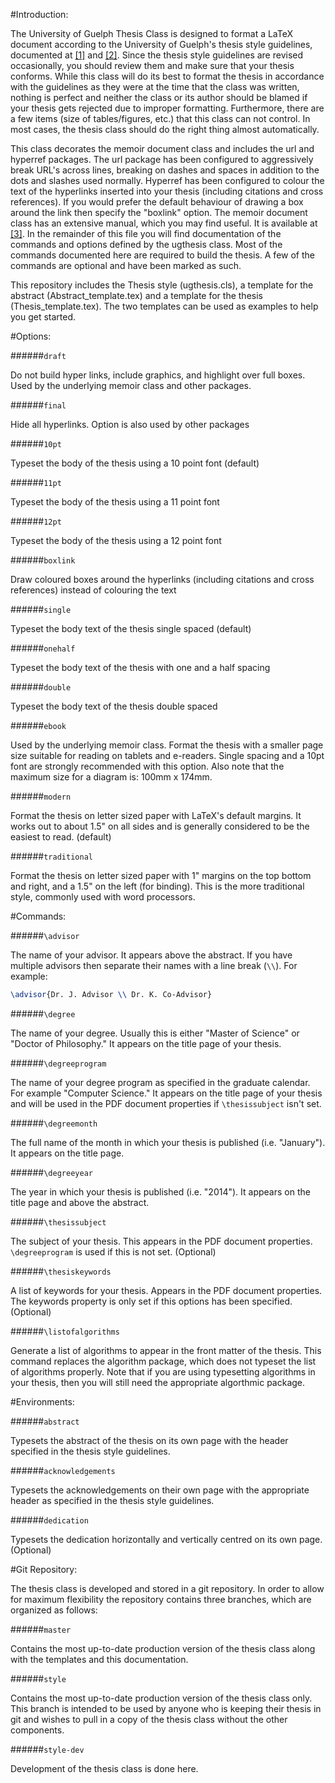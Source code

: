 #Introduction:

The University of Guelph Thesis Class is designed to format a LaTeX document
according to the University of Guelph's thesis style guidelines, documented
at [[1]](https://www.uoguelph.ca/graduatestudies/thesis/general-format) and
[[2]](https://www.uoguelph.ca/graduatestudies/thesis/arrangement).  Since the
thesis style guidelines are revised occasionally, you should review them and
make sure that your thesis conforms.  While this class will do its best to
format the thesis in accordance with the guidelines as they were at the time
that the class was written, nothing is perfect and neither the class or its
author should be blamed if your thesis gets rejected due to improper
formatting.  Furthermore, there are a few items (size of tables/figures, etc.)
that this class can not control.  In most cases, the thesis class should do the
right thing almost automatically.

This class decorates the memoir document class and includes the url and
hyperref packages.  The url package has been configured to aggressively break
URL's across lines, breaking on dashes and spaces in addition to the dots and
slashes used normally.  Hyperref has been configured to colour the text of the
hyperlinks inserted into your thesis (including citations and cross
references).  If you would prefer the default behaviour of drawing a box
around the link then specify the "boxlink" option.  The memoir document class
has an extensive manual, which you may find useful.  It is available at
[[3]](http://mirrors.ctan.org/macros/latex/contrib/memoir/memman.pdf). In the
remainder of this file you will find documentation of the commands and options
defined by the ugthesis class.  Most of the commands documented here are
required to build the thesis.  A few of the commands are optional and have been
marked as such.

This repository includes the Thesis style (ugthesis.cls), a template for the
abstract (Abstract_template.tex) and a template for the thesis
(Thesis_template.tex).  The two templates can be used as examples to help you
get started.

#Options:

######`draft`

Do not build hyper links, include graphics, and highlight over full boxes.
Used by the underlying memoir class and other packages.

######`final`

Hide all hyperlinks.  Option is also used by other packages

######`10pt`

Typeset the body of the thesis using a 10 point font (default)

######`11pt`

Typeset the body of the thesis using a 11 point font

######`12pt`

Typeset the body of the thesis using a 12 point font

######`boxlink`

Draw coloured boxes around the hyperlinks (including citations and cross
references) instead of colouring the text

######`single`

Typeset the body text of the thesis single spaced (default)

######`onehalf`

Typeset the body text of the thesis with one and a half spacing

######`double`

Typeset the body text of the thesis double spaced

######`ebook`

Used by the underlying memoir class.  Format the thesis with a smaller page
size suitable for reading on tablets and e-readers.  Single spacing and a 10pt
font are strongly recommended with this option.  Also note that the maximum
size for a diagram is:  100mm x 174mm.

######`modern`

Format the thesis on letter sized paper with LaTeX's default margins.  It works
out to about 1.5" on all sides and is generally considered to be the easiest to
read. (default)

######`traditional`

Format the thesis on letter sized paper with 1" margins on the top bottom and
right, and a 1.5" on the left (for binding).  This is the more traditional
style, commonly used with word processors.

#Commands:

######`\advisor`

The name of your advisor.  It appears above the abstract.  If you have multiple
advisors then separate their names with a line break (`\\`).  For example:

```latex
\advisor{Dr. J. Advisor \\ Dr. K. Co-Advisor}
```

######`\degree`

The name of your degree.  Usually this is either "Master of Science" or "Doctor
of Philosophy."  It appears on the title page of your thesis.

######`\degreeprogram`

The name of your degree program as specified in the graduate calendar.  For
example "Computer Science."  It appears on the title page of your thesis and
will be used in the PDF document properties if `\thesissubject` isn't set.

######`\degreemonth`

The full name of the month in which your thesis is published (i.e. "January").
It appears on the title page.

######`\degreeyear`

The year in which your thesis is published (i.e. "2014").  It appears on the
title page and above the abstract.

######`\thesissubject`

The subject of your thesis.  This appears in the PDF document properties.
`\degreeprogram` is used if this is not set.  (Optional)

######`\thesiskeywords`

A list of keywords for your thesis.  Appears in the PDF document properties.
The keywords property is only set if this options has been specified.
(Optional)

######`\listofalgorithms`

Generate a list of algorithms to appear in the front matter of the thesis.
This command replaces the algorithm package, which does not typeset the list of
algorithms properly.  Note that if you are using typesetting algorithms in your
thesis, then you will still need the appropriate algorthmic package.

#Environments:

######`abstract`

Typesets the abstract of the thesis on its own page with the header specified
in the thesis style guidelines.

######`acknowledgements`

Typesets the acknowledgements on their own page with the appropriate header as
specified in the thesis style guidelines.

######`dedication`

Typesets the dedication horizontally and vertically centred on its own page.
(Optional)

#Git Repository:

The thesis class is developed and stored in a git repository.  In order to
allow for maximum flexibility the repository contains three branches, which
are organized as follows:

######`master`

Contains the most up-to-date production version of the thesis class along with
the templates and this documentation.

######`style`

Contains the most up-to-date production version of the thesis class only.  This
branch is intended to be used by anyone who is keeping their thesis in git and
wishes to pull in a copy of the thesis class without the other components.

######`style-dev`

Development of the thesis class is done here.
